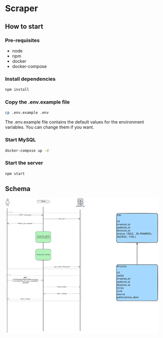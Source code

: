 # Scraper

## How to start

### Pre-requisites

- node
- npm
- docker
- docker-compose

### Install dependencies

```bash
npm install
```

### Copy the .env.example file

```bash
cp .env.example .env
```

The .env.example file contains the default values for the environment variables. You can change them if you want.

### Start MySQL

```bash
docker-compose up -d
```

### Start the server

```bash
npm start
```

## Schema

![schema](schema-scraper.png)